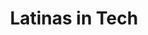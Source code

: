 ---
title: Latinas in Tech
image: "/assets/img/resources/entrepreneurship/latinas.png"
description: Latinas in Tech is a community of women from Latin America, Brazil and Spain working in tech. The goal of this group is to connect and support with each other, while empowering our professional careers as #LatinasinTech.
categories:
  - Networking Group
link: https://www.latinasintech.org/
---